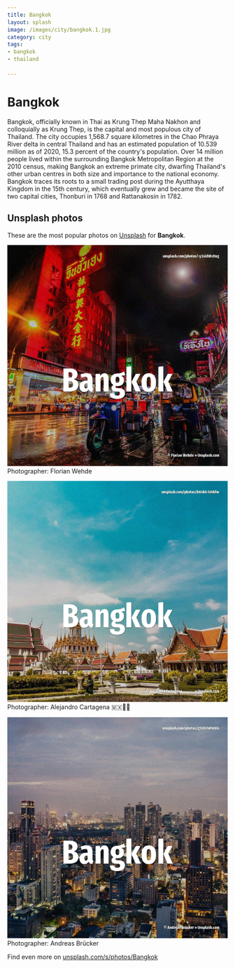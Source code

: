 ```yaml
---
title: Bangkok
layout: splash
image: /images/city/bangkok.1.jpg
category: city
tags:
- bangkok
- thailand

---
```

# Bangkok

Bangkok, officially known in Thai as Krung Thep Maha Nakhon and colloquially as Krung Thep, is the  capital and most populous city of Thailand. The city occupies 1,568.7 square kilometres  in the Chao Phraya River delta in central Thailand and  has an estimated population of 10.539 million as of 2020, 15.3 percent of the country's population. Over 14 million people  lived within the surrounding Bangkok Metropolitan Region at the 2010  census, making Bangkok an extreme primate city, dwarfing Thailand's other urban centres in both  size and importance to the national economy.  Bangkok traces its roots to a small trading post during the Ayutthaya Kingdom in the 15th century,  which eventually grew and became the site of two capital cities, Thonburi in 1768 and Rattanakosin  in 1782. 

 
## Unsplash photos
These are the most popular photos on [Unsplash](https://unsplash.com) for **Bangkok**.
 
![Bangkok](/images/city/bangkok.1.jpg)
Photographer:  Florian Wehde
 
![Bangkok](/images/city/bangkok.2.jpg)
Photographer:  Alejandro Cartagena 🇲🇽🏳‍🌈
 
![Bangkok](/images/city/bangkok.3.jpg)
Photographer:  Andreas Brücker
 
Find even more on [unsplash.com/s/photos/Bangkok](https://unsplash.com/s/photos/Bangkok)
 
